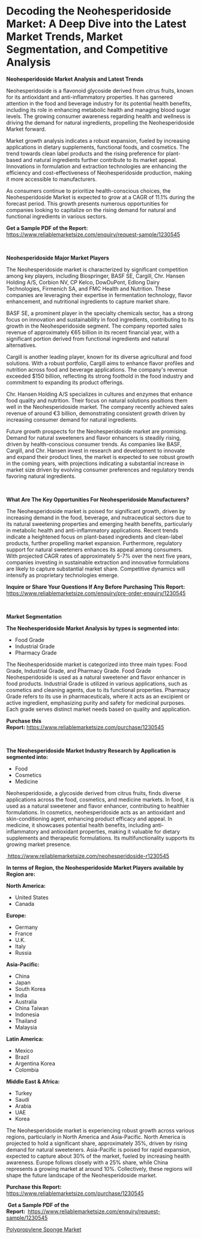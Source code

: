 <p><h1>Decoding the Neohesperidoside Market: A Deep Dive into the Latest Market Trends, Market Segmentation, and Competitive Analysis</h1></p><p><strong>Neohesperidoside Market Analysis and Latest Trends</strong></p>
<p><p>Neohesperidoside is a flavonoid glycoside derived from citrus fruits, known for its antioxidant and anti-inflammatory properties. It has garnered attention in the food and beverage industry for its potential health benefits, including its role in enhancing metabolic health and managing blood sugar levels. The growing consumer awareness regarding health and wellness is driving the demand for natural ingredients, propelling the Neohesperidoside Market forward.</p><p>Market growth analysis indicates a robust expansion, fueled by increasing applications in dietary supplements, functional foods, and cosmetics. The trend towards clean label products and the rising preference for plant-based and natural ingredients further contribute to its market appeal. Innovations in formulation and extraction technologies are enhancing the efficiency and cost-effectiveness of Neohesperidoside production, making it more accessible to manufacturers.</p><p>As consumers continue to prioritize health-conscious choices, the Neohesperidoside Market is expected to grow at a CAGR of 11.1% during the forecast period. This growth presents numerous opportunities for companies looking to capitalize on the rising demand for natural and functional ingredients in various sectors.</p></p>
<p><strong>Get a Sample PDF of the Report:&nbsp;</strong> <a href="https://www.reliablemarketsize.com/enquiry/request-sample/1230545?utm_campaign=2952&utm_medium=2&utm_source=Github&utm_content=ia&utm_term=01042025&utm_id=neohesperidoside">https://www.reliablemarketsize.com/enquiry/request-sample/1230545</a></p>
<p>&nbsp;</p>
<p><strong>Neohesperidoside Major Market Players</strong></p>
<p><p>The Neohesperidoside market is characterized by significant competition among key players, including Biospringer, BASF SE, Cargill, Chr. Hansen Holding A/S, Corbion NV, CP Kelco, DowDuPont, Edlong Dairy Technologies, Firmenich SA, and FMC Health and Nutrition. These companies are leveraging their expertise in fermentation technology, flavor enhancement, and nutritional ingredients to capture market share.</p><p>BASF SE, a prominent player in the specialty chemicals sector, has a strong focus on innovation and sustainability in food ingredients, contributing to its growth in the Neohesperidoside segment. The company reported sales revenue of approximately €65 billion in its recent financial year, with a significant portion derived from functional ingredients and natural alternatives.</p><p>Cargill is another leading player, known for its diverse agricultural and food solutions. With a robust portfolio, Cargill aims to enhance flavor profiles and nutrition across food and beverage applications. The company's revenue exceeded $150 billion, reflecting its strong foothold in the food industry and commitment to expanding its product offerings.</p><p>Chr. Hansen Holding A/S specializes in cultures and enzymes that enhance food quality and nutrition. Their focus on natural solutions positions them well in the Neohesperidoside market. The company recently achieved sales revenue of around €3 billion, demonstrating consistent growth driven by increasing consumer demand for natural ingredients.</p><p>Future growth prospects for the Neohesperidoside market are promising. Demand for natural sweeteners and flavor enhancers is steadily rising, driven by health-conscious consumer trends. As companies like BASF, Cargill, and Chr. Hansen invest in research and development to innovate and expand their product lines, the market is expected to see robust growth in the coming years, with projections indicating a substantial increase in market size driven by evolving consumer preferences and regulatory trends favoring natural ingredients.</p></p>
<p>&nbsp;</p>
<p><strong>What Are The Key Opportunities For Neohesperidoside Manufacturers?</strong></p>
<p><p>The Neohesperidoside market is poised for significant growth, driven by increasing demand in the food, beverage, and nutraceutical sectors due to its natural sweetening properties and emerging health benefits, particularly in metabolic health and anti-inflammatory applications. Recent trends indicate a heightened focus on plant-based ingredients and clean-label products, further propelling market expansion. Furthermore, regulatory support for natural sweeteners enhances its appeal among consumers. With projected CAGR rates of approximately 5-7% over the next five years, companies investing in sustainable extraction and innovative formulations are likely to capture substantial market share. Competitive dynamics will intensify as proprietary technologies emerge.</p></p>
<p><strong>Inquire or Share Your Questions If Any Before Purchasing This Report:</strong> <a href="https://www.reliablemarketsize.com/enquiry/pre-order-enquiry/1230545?utm_campaign=2952&utm_medium=2&utm_source=Github&utm_content=ia&utm_term=01042025&utm_id=neohesperidoside">https://www.reliablemarketsize.com/enquiry/pre-order-enquiry/1230545</a></p>
<p>&nbsp;</p>
<p><strong>Market Segmentation</strong></p>
<p><strong>The Neohesperidoside Market Analysis by types is segmented into:</strong></p>
<p><ul><li>Food Grade</li><li>Industrial Grade</li><li>Pharmacy Grade</li></ul></p>
<p><p>The Neohesperidoside market is categorized into three main types: Food Grade, Industrial Grade, and Pharmacy Grade. Food Grade Neohesperidoside is used as a natural sweetener and flavor enhancer in food products. Industrial Grade is utilized in various applications, such as cosmetics and cleaning agents, due to its functional properties. Pharmacy Grade refers to its use in pharmaceuticals, where it acts as an excipient or active ingredient, emphasizing purity and safety for medicinal purposes. Each grade serves distinct market needs based on quality and application.</p></p>
<p><strong>Purchase this Report:&nbsp;</strong><a href="https://www.reliablemarketsize.com/purchase/1230545?utm_campaign=2952&utm_medium=2&utm_source=Github&utm_content=ia&utm_term=01042025&utm_id=neohesperidoside">https://www.reliablemarketsize.com/purchase/1230545</a></p>
<p>&nbsp;</p>
<p><strong>The Neohesperidoside Market Industry Research by Application is segmented into:</strong></p>
<p><ul><li>Food</li><li>Cosmetics</li><li>Medicine</li></ul></p>
<p><p>Neohesperidoside, a glycoside derived from citrus fruits, finds diverse applications across the food, cosmetics, and medicine markets. In food, it is used as a natural sweetener and flavor enhancer, contributing to healthier formulations. In cosmetics, neohesperidoside acts as an antioxidant and skin-conditioning agent, enhancing product efficacy and appeal. In medicine, it showcases potential health benefits, including anti-inflammatory and antioxidant properties, making it valuable for dietary supplements and therapeutic formulations. Its multifunctionality supports its growing market presence.</p></p>
<p><a href="https://www.reliablemarketsize.com/neohesperidoside-r1230545?utm_campaign=2952&utm_medium=2&utm_source=Github&utm_content=ia&utm_term=01042025&utm_id=neohesperidoside">&nbsp;https://www.reliablemarketsize.com/neohesperidoside-r1230545</a></p>
<p><strong>In terms of Region, the Neohesperidoside Market Players available by Region are:</strong></p>
<p>
    <p> <strong> North America: </strong>
        <ul>
            <li>United States</li>
            <li>Canada</li>
        </ul>
        </p> 
    <p> <strong> Europe: </strong>
        <ul>
            <li>Germany</li>
            <li>France</li>
            <li>U.K.</li>
            <li>Italy</li>
            <li>Russia</li>
        </ul>
        </p> 
    <p> <strong> Asia-Pacific: </strong>
        <ul>
            <li>China</li>
            <li>Japan</li>
            <li>South Korea</li>
            <li>India</li>
            <li>Australia</li>
            <li>China Taiwan</li>
            <li>Indonesia</li>
            <li>Thailand</li>
            <li>Malaysia</li>
        </ul>
        </p> 
    <p> <strong> Latin America: </strong>
        <ul>
            <li>Mexico</li>
            <li>Brazil</li>
            <li>Argentina Korea</li>
            <li>Colombia</li>
        </ul>
        </p> 
    <p> <strong> Middle East & Africa: </strong>
        <ul>
            <li>Turkey</li>
            <li>Saudi</li>
            <li>Arabia</li>
            <li>UAE</li>
            <li>Korea</li>
        </ul>
    </p>
    </p>
<p><p>The Neohesperidoside market is experiencing robust growth across various regions, particularly in North America and Asia-Pacific. North America is projected to hold a significant share, approximately 35%, driven by rising demand for natural sweeteners. Asia-Pacific is poised for rapid expansion, expected to capture about 30% of the market, fueled by increasing health awareness. Europe follows closely with a 25% share, while China represents a growing market at around 10%. Collectively, these regions will shape the future landscape of the Neohesperidoside market.</p></p>
<p><strong>Purchase this Report: </strong><a href="https://www.reliablemarketsize.com/purchase/1230545?utm_campaign=2952&utm_medium=2&utm_source=Github&utm_content=ia&utm_term=01042025&utm_id=neohesperidoside">https://www.reliablemarketsize.com/purchase/1230545</a></p>
<p>&nbsp;<strong>Get a Sample PDF of the Report:&nbsp;&nbsp;</strong><a href="https://www.reliablemarketsize.com/enquiry/request-sample/1230545?utm_campaign=2952&utm_medium=2&utm_source=Github&utm_content=ia&utm_term=01042025&utm_id=neohesperidoside">https://www.reliablemarketsize.com/enquiry/request-sample/1230545</a></p>
<p><strong></strong></p>
<p><p><a href="https://github.com/kaqiewan/Market-Research-Report-List-1/blob/main/polypropylene-sponge-market.md?utm_campaign=2952&utm_medium=2&utm_source=Github&utm_content=ia&utm_term=01042025&utm_id=neohesperidoside">Polypropylene Sponge Market</a></p></p>